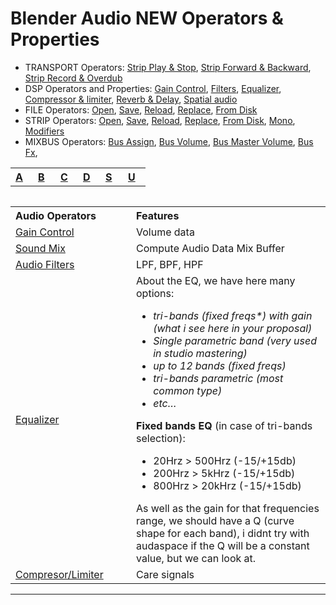 # Blender Audio NEW Operators & Properties

- TRANSPORT Operators: [Strip Play & Stop](), [Strip Forward & Backward](), [Strip Record & Overdub]()
- DSP Operators and Properties: [Gain Control](blender-audio-gain.md), [Filters](blender-audio-filter.md), [Equalizer](blender-audio-equalizer.md), [Compressor & limiter](blender-audio-compressor.md), [Reverb & Delay](blender-audio-compressor.md), [Spatial audio](blender-audio-spatial.md)
- FILE Operators: [Open](), [Save](), [Reload](), [Replace](), [From Disk]()
- STRIP Operators: [Open](), [Save](), [Reload](), [Replace](), [From Disk](), [Mono](), [Modifiers]()
- MIXBUS Operators:  [Bus Assign](), [Bus Volume](),  [Bus Master Volume](), [Bus Fx](),





<table align="center">
<tr>
<th align="left", width="20"><a href="">A</a></th>
<th align="left", width="20"><a href="">B</a></th>
<th align="left", width="20"><a href="">C</a></th>
<th align="left", width="20"><a href="">D</a></th>
<th align="left", width="20"><a href="">S</a></th>
<th align="left", width="20"><a href="">U</a></th>
</tr>
<table>


<table>
<tr>
<th align="left", width="250">Audio Operators</th>
<th align="left", width="632">Features</th>
</tr>
  
<tr>
<td><a href="">Gain Control</a></td>
<td align="left">Volume data</td>
</tr>
  
<tr>
<td><a href="">Sound Mix</a></td>
<td align="left">Compute Audio Data Mix Buffer</td>
</tr>

<tr>
<td><a href="">Audio Filters</a></td>
<td align="left">LPF, BPF, HPF</td>
</tr>

<tr>
<td><a href="">Equalizer</a></td>
<td align="left">About the EQ, we have here many options:<br>
<i>
<ul><li>tri-bands (fixed freqs*) with gain (what i see here in your proposal)</li>
<li>Single parametric band (very used in studio mastering)</li>
<li>up to 12 bands (fixed freqs)</li>
<li>tri-bands parametric (most common type)</li>
<li>etc…</li>
  </ul></i>
<b>Fixed bands EQ</b> (in case of tri-bands selection):
<ul><li>20Hrz > 500Hrz (-15/+15db)</li>
<li>200Hrz > 5kHrz (-15/+15db)</li>
<li>800Hrz > 20kHrz (-15/+15db)</li>
</ul></i>
As well as the gain for that frequencies range, we should have a Q (curve shape for each band), i didnt try with audaspace if the Q will be a constant value, but we can look at.</td>
</tr>
  
<tr>
<td><a href="">Compresor/Limiter</a></td>
<td align="left">Care signals</td>
</tr>


</table>


---
